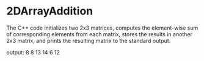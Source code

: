 # 2DArrayAddition

The C++ code initializes two 2x3 matrices, computes the element-wise sum of corresponding elements from each matrix, stores the results in another 2x3 matrix, and prints the resulting matrix to the standard output.

output: 
8 8 13
14 6 12
